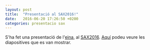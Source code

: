 ```yaml
---
layout: post
title:  "Presentació al SAX2016!"
date:   2016-06-20 17:26:50 +0200
categories: presentacio sax
---
```

S'ha fet una presentació de l'[eina][demo], al [SAX2016](https://sax2016.guifi.net). [Aquí][present-sax2016] podeu veure les diapositives que es van mostrar.

[demo]: http://fiberfy.io/demo/
[present-sax2016]: http://fiberfy.io/present/sax2016/
